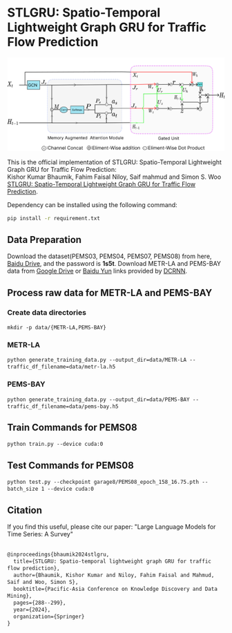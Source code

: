 # STLGRU: Spatio-Temporal Lightweight Graph GRU for Traffic Flow Prediction

![STLGRU](figure/archnew.png "Model Architecture")

This is the official implementation of STLGRU: Spatio-Temporal Lightweight Graph GRU for Traffic Flow Prediction: \
Kishor Kumar Bhaumik, Fahim Faisal Niloy, Saif mahmud and Simon S. Woo [STLGRU: Spatio-Temporal Lightweight Graph GRU for Traffic Flow Prediction](https://arxiv.org/pdf/2212.04548.pdf).

Dependency can be installed using the following command:
```bash
pip install -r requirement.txt
```


## Data Preparation
Download the dataset(PEMS03, PEMS04, PEMS07, PEMS08) from here, [Baidu Drive](https://pan.baidu.com/s/1pbRUmRg_Y69KRNEuKZParQ), and the password is <b>1s5t</b>.
Download METR-LA and PEMS-BAY data from [Google Drive](https://drive.google.com/open?id=10FOTa6HXPqX8Pf5WRoRwcFnW9BrNZEIX) or [Baidu Yun](https://pan.baidu.com/s/14Yy9isAIZYdU__OYEQGa_g) links provided by [DCRNN](https://github.com/liyaguang/DCRNN).

## Process raw data for METR-LA and PEMS-BAY

### Create data directories
```
mkdir -p data/{METR-LA,PEMS-BAY}
```

### METR-LA
```
python generate_training_data.py --output_dir=data/METR-LA --traffic_df_filename=data/metr-la.h5
```
### PEMS-BAY
```
python generate_training_data.py --output_dir=data/PEMS-BAY --traffic_df_filename=data/pems-bay.h5
```

## Train Commands for PEMS08 

```
python train.py --device cuda:0
```

## Test Commands for PEMS08 

```
python test.py --checkpoint garage8/PEMS08_epoch_158_16.75.pth --batch_size 1 --device cuda:0
```

## Citation

If you find this useful, please cite our paper: "Large Language Models for Time Series: A Survey"
```

@inproceedings{bhaumik2024stlgru,
  title={STLGRU: Spatio-temporal lightweight graph GRU for traffic flow prediction},
  author={Bhaumik, Kishor Kumar and Niloy, Fahim Faisal and Mahmud, Saif and Woo, Simon S},
  booktitle={Pacific-Asia Conference on Knowledge Discovery and Data Mining},
  pages={288--299},
  year={2024},
  organization={Springer}
}
```


